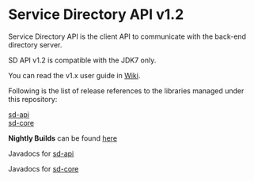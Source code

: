 Service Directory API v1.2
==========================
Service Directory API is the client API to communicate with the back-end directory server.

SD API v1.2 is compatible with the JDK7 only.

You can read the v1.x user guide in [ Wiki](../../../wiki/Home).

Following is the list of release references to the libraries managed under this repository:

[sd-api](http://search.maven.org/#search%7Cga%7C1%7Cg%3A%22com.cisco.oss.foundation.directory%22%20AND%20a%3A%22sd-api%22)  
[sd-core](http://search.maven.org/#search%7Cga%7C1%7Cg%3A%22com.cisco.oss.foundation.directory%22%20AND%20a%3A%22sd-core%22)  


**Nightly Builds** can be found [here](https://oss.sonatype.org/content/repositories/snapshots/com/cisco/oss/foundation/directory)


Javadocs for [sd-api](https://vss-foundation.ci.cloudbees.com/job/service-directory-api-1.2/site/apidocs/index.html)

Javadocs for [sd-core](https://vss-foundation.ci.cloudbees.com/job/service-directory-core-1.2/site/apidocs/index.html)


